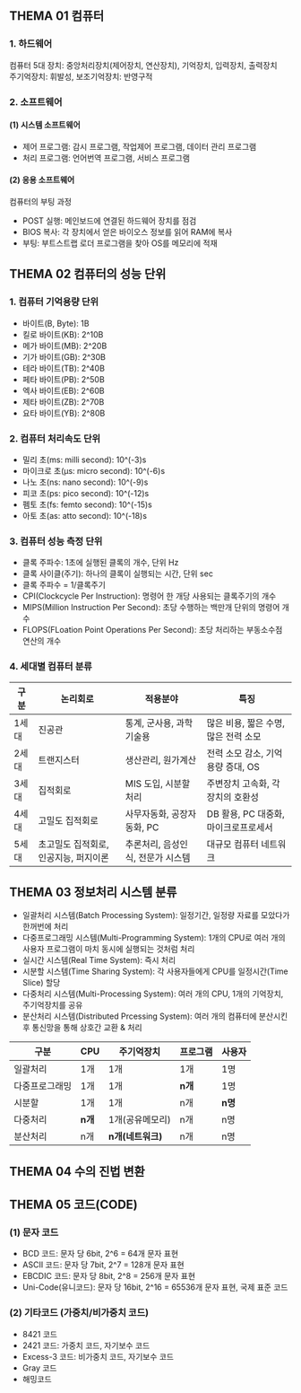 ## **THEMA 01 컴퓨터**

### 1. 하드웨어  
컴퓨터 5대 장치: 중앙처리장치(제어장치, 연산장치), 기억장치, 입력장치, 출력장치  
주기억장치: 휘발성, 보조기억장치: 반영구적

### 2. 소프트웨어  
#### (1) 시스템 소프트웨어
- 제어 프로그램: 감시 프로그램, 작업제어 프로그램, 데이터 관리 프로그램
- 처리 프로그램: 언어번역 프로그램, 서비스 프로그램

#### (2) 응용 소프트웨어
컴퓨터의 부팅 과정  
- POST 실행: 메인보드에 연결된 하드웨어 장치를 점검
- BIOS 복사: 각 장치에서 얻은 바이오스 정보를 읽어 RAM에 복사
- 부팅: 부트스트랩 로더 프로그램을 찾아 OS를 메모리에 적재





## **THEMA 02 컴퓨터의 성능 단위**

### 1. 컴퓨터 기억용량 단위
- 바이트(B, Byte): 1B
- 킬로 바이트(KB): 2^10B
- 메가 바이트(MB): 2^20B
- 기가 바이트(GB): 2^30B
- 테라 바이트(TB): 2^40B
- 페타 바이트(PB): 2^50B
- 엑사 바이트(EB): 2^60B
- 제타 바이트(ZB): 2^70B
- 요타 바이트(YB): 2^80B

### 2. 컴퓨터 처리속도 단위
- 밀리 초(ms: milli second): 10^(-3)s
- 마이크로 초(μs: micro second): 10^(-6)s
- 나노 초(ns: nano second): 10^(-9)s
- 피코 초(ps: pico second): 10^(-12)s
- 펨토 초(fs: femto second): 10^(-15)s
- 아토 초(as: atto second): 10^(-18)s

### 3. 컴퓨터 성능 측정 단위
- 클록 주파수: 1초에 실행된 클록의 개수, 단위 Hz
- 클록 사이클(주기): 하나의 클록이 실행되는 시간, 단위 sec
- 클록 주파수 = 1/클록주기
- CPI(Clockcycle Per Instruction): 명령어 한 개당 사용되는 클록주기의 개수
- MIPS(Million Instruction Per Second): 초당 수행하는 백만개 단위의 명령어 개수
- FLOPS(FLoation Point Operations Per Second): 초당 처리하는 부동소수점 연산의 개수

### 4. 세대별 컴퓨터 분류
|구분|논리회로|적용분야|특징|
|------|---|---|---|
|1세대|진공관|통계, 군사용, 과학 기술용|많은 비용, 짧은 수명, 많은 전력 소모|
|2세대|트랜지스터|생산관리, 원가계산|전력 소모 감소, 기억용량 증대, OS|
|3세대|집적회로|MIS 도입, 시분할 처리|주변장치 고속화, 각 장치의 호환성|
|4세대|고밀도 집적회로|사무자동화, 공장자동화, PC|DB 활용, PC 대중화, 마이크로프로세서|
|5세대|초고밀도 집적회로, 인공지능, 퍼지이론|추론처리, 음성인식, 전문가 시스템|대규모 컴퓨터 네트워크|





## **THEMA 03 정보처리 시스템 분류**

- 일괄처리 시스템(Batch Processing System): 일정기간, 일정량 자료를 모았다가 한꺼번에 처리
- 다중프로그래밍 시스템(Multi-Programming System): 1개의 CPU로 여러 개의 사용자 프로그램이 마치 동시에 실행되는 것처럼 처리
- 실시간 시스템(Real Time System): 즉시 처리
- 시분할 시스템(Time Sharing System): 각 사용자들에게 CPU를 일정시간(Time Slice) 할당
- 다중처리 시스템(Multi-Processing System): 여러 개의 CPU, 1개의 기억장치, 주기억장치를 공유
- 분산처리 시스템(Distributed Prcessing System): 여러 개의 컴퓨터에 분산시킨 후 통신망을 통해 상호간 교환 & 처리

|구분|CPU|주기억장치|프로그램|사용자|
|-------|---|---|---|---|
|일괄처리|1개|1개|1개|1명|
|다중프로그래밍|1개|1개|**n개**|1명|
|시분할|1개|1개|n개|**n명**|
|다중처리|**n개**|1개(공유메모리)|n개|n명|
|분산처리|n개|**n개(네트워크)**|n개|n명|





## **THEMA 04 수의 진법 변환**





## **THEMA 05 코드(CODE)**

### (1) 문자 코드
- BCD 코드: 문자 당 6bit, 2^6 = 64개 문자 표현
- ASCII 코드: 문자 당 7bit, 2^7 = 128개 문자 표현
- EBCDIC 코드: 문자 당 8bit, 2^8 = 256개 문자 표현
- Uni-Code(유니코드): 문자 당 16bit, 2^16 = 65536개 문자 표현, 국제 표준 코드

### (2) 기타코드 (가중치/비가중치 코드)
- 8421 코드
- 2421 코드: 가중치 코드, 자기보수 코드
- Excess-3 코드: 비가중치 코드, 자기보수 코드
- Gray 코드
- 해밍코드




